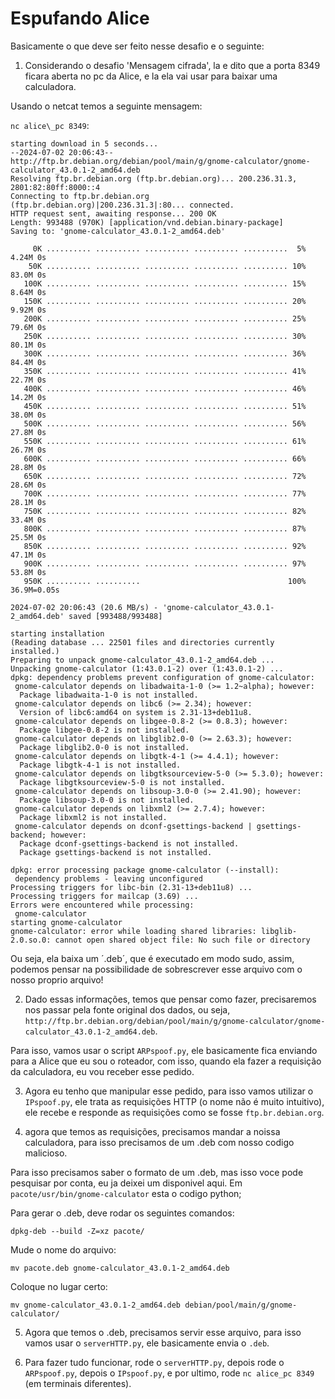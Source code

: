 # Espufando Alice

Basicamente o que deve ser feito nesse desafio e o seguinte:

1) Considerando o desafio 'Mensagem cifrada', la e dito que a porta 8349 ficara aberta no pc da Alice, e la ela vai usar para baixar uma calculadora.

Usando o netcat temos a seguinte mensagem:

`nc alice\_pc 8349`:

    starting download in 5 seconds...
    --2024-07-02 20:06:43--  http://ftp.br.debian.org/debian/pool/main/g/gnome-calculator/gnome-calculator_43.0.1-2_amd64.deb
    Resolving ftp.br.debian.org (ftp.br.debian.org)... 200.236.31.3, 2801:82:80ff:8000::4
    Connecting to ftp.br.debian.org (ftp.br.debian.org)|200.236.31.3|:80... connected.
    HTTP request sent, awaiting response... 200 OK
    Length: 993488 (970K) [application/vnd.debian.binary-package]
    Saving to: 'gnome-calculator_43.0.1-2_amd64.deb'

         0K .......... .......... .......... .......... ..........  5% 4.24M 0s
        50K .......... .......... .......... .......... .......... 10% 83.0M 0s
       100K .......... .......... .......... .......... .......... 15% 8.64M 0s
       150K .......... .......... .......... .......... .......... 20% 9.92M 0s
       200K .......... .......... .......... .......... .......... 25% 79.6M 0s
       250K .......... .......... .......... .......... .......... 30% 80.1M 0s
       300K .......... .......... .......... .......... .......... 36% 84.4M 0s
       350K .......... .......... .......... .......... .......... 41% 22.7M 0s
       400K .......... .......... .......... .......... .......... 46% 14.2M 0s
       450K .......... .......... .......... .......... .......... 51% 38.0M 0s
       500K .......... .......... .......... .......... .......... 56% 27.8M 0s
       550K .......... .......... .......... .......... .......... 61% 26.7M 0s
       600K .......... .......... .......... .......... .......... 66% 28.8M 0s
       650K .......... .......... .......... .......... .......... 72% 28.6M 0s
       700K .......... .......... .......... .......... .......... 77% 28.1M 0s
       750K .......... .......... .......... .......... .......... 82% 33.4M 0s
       800K .......... .......... .......... .......... .......... 87% 25.5M 0s
       850K .......... .......... .......... .......... .......... 92% 47.1M 0s
       900K .......... .......... .......... .......... .......... 97% 53.8M 0s
       950K .......... ..........                                 100% 36.9M=0.05s

    2024-07-02 20:06:43 (20.6 MB/s) - 'gnome-calculator_43.0.1-2_amd64.deb' saved [993488/993488]

    starting installation
    (Reading database ... 22501 files and directories currently installed.)
    Preparing to unpack gnome-calculator_43.0.1-2_amd64.deb ...
    Unpacking gnome-calculator (1:43.0.1-2) over (1:43.0.1-2) ...
    dpkg: dependency problems prevent configuration of gnome-calculator:
     gnome-calculator depends on libadwaita-1-0 (>= 1.2~alpha); however:
      Package libadwaita-1-0 is not installed.
     gnome-calculator depends on libc6 (>= 2.34); however:
      Version of libc6:amd64 on system is 2.31-13+deb11u8.
     gnome-calculator depends on libgee-0.8-2 (>= 0.8.3); however:
      Package libgee-0.8-2 is not installed.
     gnome-calculator depends on libglib2.0-0 (>= 2.63.3); however:
      Package libglib2.0-0 is not installed.
     gnome-calculator depends on libgtk-4-1 (>= 4.4.1); however:
      Package libgtk-4-1 is not installed.
     gnome-calculator depends on libgtksourceview-5-0 (>= 5.3.0); however:
      Package libgtksourceview-5-0 is not installed.
     gnome-calculator depends on libsoup-3.0-0 (>= 2.41.90); however:
      Package libsoup-3.0-0 is not installed.
     gnome-calculator depends on libxml2 (>= 2.7.4); however:
      Package libxml2 is not installed.
     gnome-calculator depends on dconf-gsettings-backend | gsettings-backend; however:
      Package dconf-gsettings-backend is not installed.
      Package gsettings-backend is not installed.

    dpkg: error processing package gnome-calculator (--install):
     dependency problems - leaving unconfigured
    Processing triggers for libc-bin (2.31-13+deb11u8) ...
    Processing triggers for mailcap (3.69) ...
    Errors were encountered while processing:
     gnome-calculator
    starting gnome-calculator
    gnome-calculator: error while loading shared libraries: libglib-2.0.so.0: cannot open shared object file: No such file or directory

Ou seja, ela baixa um ´.deb´, que é executado em modo sudo, assim, podemos pensar na possibilidade de sobrescrever esse arquivo com o nosso proprio arquivo!

2) Dado essas informações, temos que pensar como fazer, precisaremos nos passar pela fonte original dos dados, ou seja, `http://ftp.br.debian.org/debian/pool/main/g/gnome-calculator/gnome-calculator_43.0.1-2_amd64.deb`.

Para isso, vamos usar o script `ARPspoof.py`, ele basicamente fica enviando para a Alice que eu sou o roteador, com isso, quando ela fazer a requisição da calculadora, eu vou receber esse pedido.

3) Agora eu tenho que manipular esse pedido, para isso vamos utilizar o `IPspoof.py`, ele trata as requisições HTTP (o nome não é muito intuitivo), ele recebe e responde as requisições como se fosse `ftp.br.debian.org`.

4) agora que temos as requisições, precisamos mandar a noissa calculadora, para isso precisamos de um .deb com nosso codigo malicioso.

Para isso precisamos saber o formato de um .deb, mas isso voce pode pesquisar por conta, eu ja deixei um disponivel aqui. Em `pacote/usr/bin/gnome-calculator` esta o codigo python;

Para gerar o .deb, deve rodar os seguintes comandos:

`dpkg-deb --build -Z=xz pacote/`

Mude o nome do arquivo:

`mv pacote.deb gnome-calculator_43.0.1-2_amd64.deb`

Coloque no lugar certo:

`mv gnome-calculator_43.0.1-2_amd64.deb debian/pool/main/g/gnome-calculator/`

5) Agora que temos o .deb, precisamos servir esse arquivo, para isso vamos usar o `serverHTTP.py`, ele basicamente envia o `.deb`.

6) Para fazer tudo funcionar, rode o `serverHTTP.py`, depois rode o `ARPspoof.py`, depois o `IPspoof.py`, e por ultimo, rode `nc alice_pc 8349` (em terminais diferentes).
